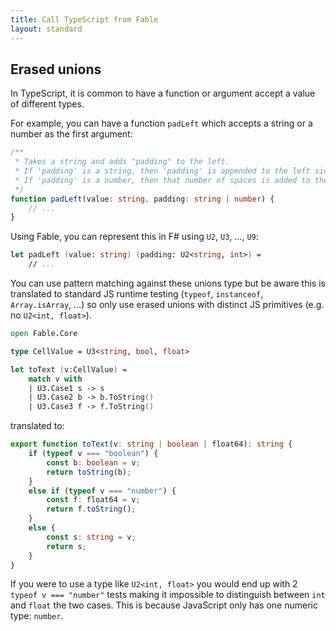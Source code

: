```yaml
---
title: Call TypeScript from Fable
layout: standard
---
```


## Erased unions

In TypeScript, it is common to have a function or argument accept a value of different types.

For example, you can have a function `padLeft` which accepts a string or a number as the first argument:

```ts
/**
 * Takes a string and adds "padding" to the left.
 * If 'padding' is a string, then 'padding' is appended to the left side.
 * If 'padding' is a number, then that number of spaces is added to the left side.
 */
function padLeft(value: string, padding: string | number) {
    // ...
}
```

Using Fable, you can represent this in F# using `U2`, `U3`, ..., `U9`:

```fs
let padLeft (value: string) (padding: U2<string, int>) =
    // ...
```

You can use pattern matching against these unions type but be aware this is translated to standard JS runtime testing (`typeof`, `instanceof`, `Array.isArray`, ...) so only use erased unions with distinct JS primitives (e.g. no `U2<int, float>`).

```fs
open Fable.Core

type CellValue = U3<string, bool, float>

let toText (v:CellValue) =
    match v with
    | U3.Case1 s -> s
    | U3.Case2 b -> b.ToString()
    | U3.Case3 f -> f.ToString()
```

translated to:

```ts
export function toText(v: string | boolean | float64): string {
    if (typeof v === "boolean") {
        const b: boolean = v;
        return toString(b);
    }
    else if (typeof v === "number") {
        const f: float64 = v;
        return f.toString();
    }
    else {
        const s: string = v;
        return s;
    }
}
```

If you were to use a type like `U2<int, float>` you would end up with 2 `typeof v === "number"` tests making it impossible to distinguish between `int` and `float` the two cases. This is because JavaScript only has one numeric type: `number`.